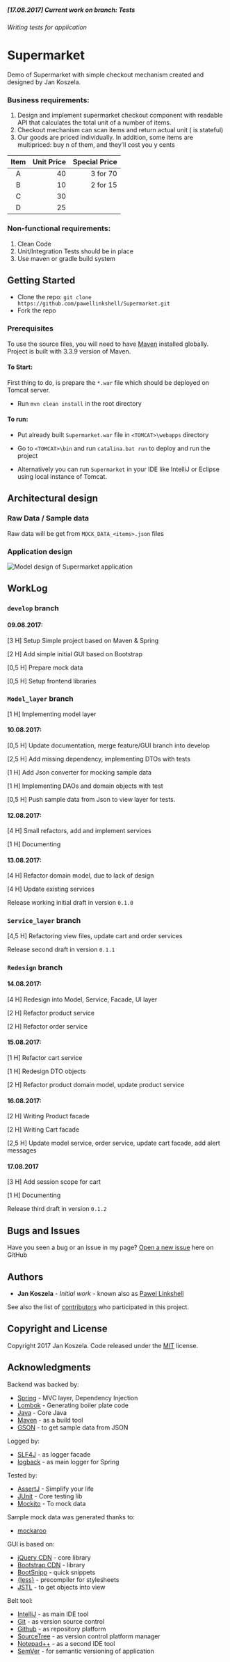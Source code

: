 ##### [17.08.2017] Current work on branch: Tests
###### Writing tests for application

# Supermarket
Demo of Supermarket with simple checkout mechanism created and designed by Jan Koszela.

### Business requirements:
1. Design and implement supermarket checkout component with readable API that calculates the total unit of a number of items.
2. Checkout mechanism can scan items and return actual unit ( is stateful)
3. Our goods are priced individually. In addition, some items are multipriced: buy n of them, and they’ll cost you y cents
 
  |Item  | Unit Price |  Special Price |
  |:----:|-----------:|---------------:|
  |  A   |  40        | 3 for 70       |
  |  B   |  10        | 2 for 15       | 
  |  C   |  30        |                |
  |  D   |  25        |                |
 
### Non-functional requirements:
1. Clean Code
2. Unit/Integration Tests should be in place
3. Use maven or gradle build system

## Getting Started
* Clone the repo: `git clone https://github.com/pawellinkshell/Supermarket.git`
* Fork the repo

### Prerequisites
To use the source files, you will need to have [Maven](https://maven.apache.org/download.cgi) installed globally. Project is built with 3.3.9 version of Maven.

#### To Start:
First thing to do, is prepare the `*.war` file which should be deployed on Tomcat server.
* Run `mvn clean install` in the root directory

#### To run:
* Put already built `Supermarket.war` file in `<TOMCAT>\webapps` directory
* Go to `<TOMCAT>\bin` and run `catalina.bat run` to deploy and run the project

* Alternatively you can run `Supermarket` in your IDE like IntelliJ or Eclipse using local instance of Tomcat.

## Architectural design 
### Raw Data / Sample data 
Raw data will be get from `MOCK_DATA_<items>.json` files

### Application design
![Model design of Supermarket application][model]

[model]: https://github.com/pawellinkshell/Supermarket/tree/master/src/main/resources/designModel.png "Logo Title Text 2"

## WorkLog
### `develop` branch
#### 09.08.2017:
[3 H] Setup Simple project based on Maven & Spring

[2 H] Add simple initial GUI based on Bootstrap 

[0,5 H] Prepare mock data

[0,5 H] Setup frontend libraries 

### `Model_layer` branch
[1 H] Implementing model layer

#### 10.08.2017:

[0,5 H] Update documentation, merge feature/GUI branch into develop

[2,5 H] Add missing dependency, implementing DTOs with tests

[1 H] Add Json converter for mocking sample data

[1 H] Implementing DAOs and domain objects with test

[0,5 H] Push sample data from Json to view layer for tests.

#### 12.08.2017:

[4 H] Small refactors, add and implement services

[1 H] Documenting

#### 13.08.2017:

[4 H] Refactor domain model, due to lack of design

[4 H] Update existing services

Release working initial draft in version `0.1.0`

### `Service_layer` branch
[4,5 H] Refactoring view files, update cart and order services

Release second draft in version `0.1.1`

### `Redesign` branch
#### 14.08.2017:
[4 H] Redesign into Model, Service, Facade, UI layer

[2 H] Refactor product service

[2 H] Refactor order service

#### 15.08.2017:
[1 H] Refactor cart service

[1 H] Redesign DTO objects

[2 H] Refactor product domain model, update product service

#### 16.08.2017:
[2 H] Writing Product facade

[2 H] Writing Cart facade

[2,5 H] Update model service, order service, update cart facade, add alert messages

#### 17.08.2017
[3 H] Add session scope for cart

[1 H] Documenting

Release third draft in version `0.1.2`

## Bugs and Issues

Have you seen a bug or an issue in my page? [Open a new issue](https://github.com/pawellinkshell/supermarket/issues) here on GitHub

## Authors

* **Jan Koszela** - *Initial work* - known also as [Pawel Linkshell](https://github.com/pawellinkshell)

See also the list of [contributors](https://github.com/pawellinkshell/supermarket/contributors) who participated in this project.

## Copyright and License

Copyright 2017 Jan Koszela. Code released under the [MIT](https://github.com/pawellinkshell/Supermarket/blob/master/LICENSE) license.

## Acknowledgments
Backend was backed by:
* [Spring](https://spring.io/)                       - MVC layer, Dependency Injection
* [Lombok](https://projectlombok.org/)               - Generating boiler plate code
* [Java](https://www.oracle.com/pl/java/index.html)  - Core Java  
* [Maven](https://maven.apache.org/)                 - as a build tool
* [GSON](https://github.com/google/gson)             - to get sample data from JSON

Logged by:
* [SLF4J](https://www.slf4j.org/)                    - as logger facade
* [logback](https://logback.qos.ch/)                 - as main logger for Spring

Tested by:
* [AssertJ](http://joel-costigliola.github.io/assertj/)   - Simplify your life
* [JUnit](http://junit.org/junit4/)                       - Core testing lib
* [Mockito](http://site.mockito.org/)                     - To mock data

Sample mock data was generated thanks to: 
* [mockaroo](https://www.mockaroo.com/)

GUI is based on:
* [jQuery CDN](http://code.jquery.com/)           - core library
* [Bootstrap CDN](https://www.bootstrapcdn.com/)  - library
* [BootSnipp](https://bootsnipp.com)              - quick snippets
* [{less}](http://lesscss.org/)                   - precompiler for stylesheets
* [JSTL](http://www.oracle.com/technetwork/java/index-jsp-135995.html)  - to get objects into view

Belt tool:
* [IntelliJ](https://www.jetbrains.com/idea/)     - as main IDE tool
* [Git](https://git-scm.com/)                     - as version source control
* [Github](https://github.com/)                   - as repository platform
* [SourceTree](https://www.sourcetreeapp.com/)    - as version control platform manager
* [Notepad++](https://notepad-plus-plus.org/)     - as a second IDE tool
* [SemVer](http://semver.org/)                    - for semantic versioning of application